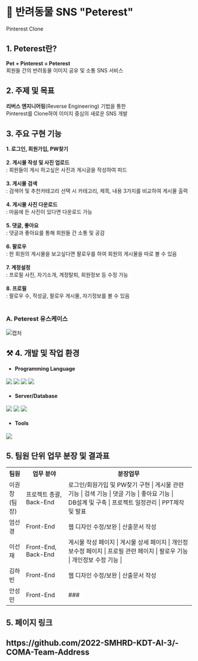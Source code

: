 # 🐶 반려동물 SNS "Peterest" 
Pinterest Clone

## 1. Peterest란?
<b>Pet + Pinterest = Peterest</b> <br>
회원들 간의 반려동물 이미지 공유 및 소통 SNS 서비스


## 2. 주제 및 목표
<b>리버스 엔지니어링</b>(Reverse Engineering) 기법을 통한<br>
Pinterest를 Clone하여 이미지 중심의 새로운 SNS 개발


## 3. 주요 구현 기능
<b>1. 로그인, 회원가입, PW찾기</b> <br><br>
<b>2. 게시물 작성 및 사진 업로드</b><br> 
  : 회원들이 게시 하고싶은 사진과 게시글을 작성하여 피드<br><br>
<b>3. 게시물 검색</b><br>
  : 검색어 및 추천카테고리 선택 시 카테고리, 제목, 내용 3가지를 비교하여 게시물 출력<br><br>
<b>4. 게시물 사진 다운로드</b><br>
  : 마음에 든 사진이 있다면 다운로드 가능<br><br>
<b>5. 댓글, 좋아요</b><br>
  : 댓글과 좋아요를 통해 회원들 간 소통 및 공감 <br><br>
<b>6. 팔로우</b><br>
  : 한 회원의 게시물을 보고싶다면 팔로우를 하여 회원의 게시물을 따로 볼 수 있음<br><br>
<b>7. 계정설정</b><br>
  : 프로필 사진, 자기소개, 계정탈퇴, 회원정보 등 수정 가능<br><br>
<b>8. 프로필</b><br>
  : 팔로우 수, 작성글, 팔로우 게시물, 자기정보를 볼 수 있음<br><br>

### A. Peterest 유스케이스
![캡처](https://user-images.githubusercontent.com/98801776/164344410-c99cc2f6-26a6-4523-8675-3661476a2aef.PNG)



## ⚒ 4. 개발 및 작업 환경
 * <h4> Programming Language </h4>
 <img src="https://img.shields.io/badge/html5-E34F26?style=for-the-badge&logo=html5&logoColor=white"> <img src="https://img.shields.io/badge/css-1572B6?style=for-the-badge&logo=css3&logoColor=white"> <img src="https://img.shields.io/badge/javascript-F7DF1E?style=for-the-badge&logo=javascript&logoColor=black"> <img src="https://img.shields.io/badge/jquery-0769AD?style=for-the-badge&logo=jquery&logoColor=white">
 * <h4> Server/Database </h4>
 <img src="https://img.shields.io/badge/node.js-339933?style=for-the-badge&logo=Node.js&logoColor=white"> <img src="https://img.shields.io/badge/express-000000?style=for-the-badge&logo=express&logoColor=white"> <img src="https://img.shields.io/badge/mysql-4479A1?style=for-the-badge&logo=mysql&logoColor=white">
 * <h4> Tools </h4>
<img src="https://img.shields.io/badge/github-181717?style=for-the-badge&logo=github&logoColor=white">


 
## 5. 팀원 단위 업무 분장 및 결과표
 <table>
        <tr>
          <th>팀원</th>
            <th>업무 분야</th>
            <th>분장업무</th>
        </tr>
        <tr>
            <td>이권창<br>(팀장)</td>
            <td>프로젝트 총괄, Back-End</td>
            <td>로그인/회원가입 및 PW찾기 구현 | 게시물 관련 기능 | 검색 기능 | 댓글 기능 | 좋아요 기능 | <br>DB설계 및 구축 | 프로젝트 일정관리 | PPT제작 및 발표   </td>
        </tr>
        <tr>
            <td>엄선경</td>
            <td>Front-End</td>
            <td>웹 디자인 수정/보완 | 산출문서 작성</td>
        </tr>
          <tr>
            <td>이선재</td>
            <td>Front-End, Back-End</td>
            <td>게시물 작성 페이지 | 게시물 상세 페이지 | 개인정보수정 페이지 | 프로필 관련 페이지 | 팔로우 기능 | 개인정보 수정 기능 |  </td>
        </tr>
          <tr>
            <td>김하빈</td>
            <td>Front-End</td>
            <td>웹 디자인 수정/보완 | 산출문서 작성</td>
        </tr>
          <tr>
            <td>안성민</td>
            <td>Front-End</td>
            <td>###</td>
        </tr>
    </table>
    
    
## 5. 페이지 링크
<h2>https://github.com/2022-SMHRD-KDT-AI-3/-COMA-Team-Address</h>


